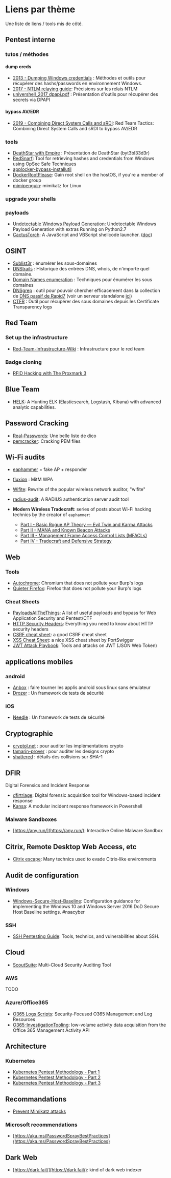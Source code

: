 # Liens par thème

Une liste de liens / tools mis de côté.

## Pentest interne

### tutos / méthodes

#### dump creds

* [2013 - Dumping Windows credentials](https://www.securusglobal.com/community/2013/12/20/dumping-windows-credentials/) : Méthodes et outils pour récupérer des hashs/passwords en environnement Windows.
* [2017 - NTLM relaying guide](https://byt3bl33d3r.github.io/practical-guide-to-ntlm-relaying-in-2017-aka-getting-a-foothold-in-under-5-minutes.html): Précisions sur les relais NTLM
* [univershell_2017_dpapi.pdf](http://www.synacktiv.ninja/ressources/univershell_2017_dpapi.pdf) : Présentation d'outils pour récupérer des secrets via DPAPI

#### bypass AV/EDR

* [2019 - Combining Direct System Calls and sRDI](https://outflank.nl/blog/2019/06/19/red-team-tactics-combining-direct-system-calls-and-srdi-to-bypass-av-edr/): Red Team Tactics: Combining Direct System Calls and sRDI to bypass AV/EDR

### tools

* [DeathStar with Empire](https://byt3bl33d3r.github.io/automating-the-empire-with-the-death-star-getting-domain-admin-with-a-push-of-a-button.html) : Présentation de DeathStar (byt3bl33d3r)
* [RedSnarf](https://github.com/nccgroup/redsnarf): Tool for retrieving hashes and credentials from Windows using OpSec Safe Techniques
* [applocker-bypass-installutil](https://pentestlab.blog/2017/05/08/applocker-bypass-installutil/)
* [DockerRootPlease](https://github.com/chrisfosterelli/dockerrootplease): Gain root shell on the hostOS, if you're a member of docker group
* [mimipenguin](https://github.com/huntergregal/mimipenguin): mimikatz for Linux

### upgrade your shells

### payloads

* [Undetectable Windows Payload Generation](https://github.com/nccgroup/Winpayloads): Undetectable Windows Payload Generation with extras Running on Python2.7
* [CactusTorch](https://github.com/mdsecactivebreach/CACTUSTORCH): A JavaScript and VBScript shellcode launcher. ([doc](https://www.mdsec.co.uk/2017/07/payload-generation-with-cactustorch/))

## OSINT

* [Sublist3r](https://github.com/aboul3la/Sublist3r) : énumérer les sous-domaines
* [DNStrails](https://dnstrails.com/) : Historique des entrées DNS, whois, de n'importe quel domaine.
* [Domain Names enumeration](https://blog.appsecco.com/a-penetration-testers-guide-to-sub-domain-enumeration-7d842d5570f6) : Techniques pour énumérer les sous domaines
* [DNSgrep](https://blog.erbbysam.com/index.php/2019/02/09/dnsgrep/) : outil pour pouvoir chercher efficacement dans la collection de [DNS passif de Rapid7](https://opendata.rapid7.com/sonar.fdns_v2/) (voir un serveur standalone [ici](https://dns.bufferover.run/dns?q=artichaut.com))
* [CTFR](https://github.com/UnaPibaGeek/ctfr) : Outil pour récupérer des sous domaines depuis les Certificate Transparency logs

## Red Team

### Set up the infrastructure

* [Red-Team-Infrastructure-Wiki](https://github.com/bluscreenofjeff/Red-Team-Infrastructure-Wiki) : Infrastructure pour le red team

### Badge cloning

* [RFID Hacking with The Proxmark 3](https://blog.kchung.co/rfid-hacking-with-the-proxmark-3/)

## Blue Team

* [HELK](https://github.com/Cyb3rWard0g/HELK): A Hunting ELK (Elasticsearch, Logstash, Kibana) with advanced analytic capabilities.

## Password Cracking

* [Real-Passwords](https://github.com/berzerk0/Probable-Wordlists/tree/master/Real-Passwords): Une belle liste de dico
* [pemcracker](https://github.com/bwall/pemcracker): Cracking PEM files

## Wi-Fi audits

* [eaphammer](https://github.com/s0lst1c3/eaphammer) = fake AP + responder
* [fluxion](https://github.com/FluxionNetwork/fluxion) : MitM WPA
* [Wifite](https://github.com/derv82/wifite2): Rewrite of the popular wireless network auditor, "wifite"
* [radius-audit](https://github.com/plorinquer/radius-audit): A RADIUS authentication server audit tool

* **Modern Wireless Tradecraft**: series of posts about Wi-Fi hacking technics by the creator of `eaphammer`:
  * [Part I - Basic Rogue AP Theory — Evil Twin and Karma Attacks](https://posts.specterops.io/modern-wireless-attacks-pt-i-basic-rogue-ap-theory-evil-twin-and-karma-attacks-35a8571550ee)
  * [Part II - MANA and Known Beacon Attacks](https://posts.specterops.io/modern-wireless-attacks-pt-ii-mana-and-known-beacon-attacks-97a359d385f9)
  * [Part III - Management Frame Access Control Lists (MFACLs)](https://posts.specterops.io/modern-wireless-tradecraft-pt-iii-management-frame-access-control-lists-mfacls-22ca7f314a38)
  * [Part IV - Tradecraft and Defensive Strategy](https://posts.specterops.io/modern-wireless-tradecraft-pt-iv-tradecraft-and-detection-d1a95da4bb4d)

## Web

### Tools

* [Autochrome](https://www.nccgroup.trust/us/about-us/newsroom-and-events/blog/2017/march/autochrome/): Chromium that does not pollute your Burp's logs
* [Quieter Firefox](https://www.blackhillsinfosec.com/towards-quieter-firefox/): Firefox that does not pollute your Burp's logs

### Cheat Sheets

* [PayloadsAllTheThings](https://github.com/swisskyrepo/PayloadsAllTheThings): A list of useful payloads and bypass for Web Application Security and Pentest/CTF
* [HTTP Security Headers](https://blog.appcanary.com/2017/http-security-headers.html): Everything you need to know about HTTP security headers
* [CSRF cheat sheet](https://trustfoundry.net/cross-site-request-forgery-cheat-sheet/): a good CSRF cheat sheet
* [XSS Cheat Sheet](https://portswigger.net/web-security/cross-site-scripting/cheat-sheet): a nice XSS cheat sheet by PortSwigger
* [JWT Attack Playbook](https://github.com/ticarpi/jwt_tool/wiki#menu): Tools and attacks on JWT (JSON Web Token)

## applications mobiles

### android

* [Anbox](http://www.omgubuntu.co.uk/2017/04/android-apps-linux-desktop-anbox) : faire tourner les applis android sous linux sans émulateur
* [Drozer](https://github.com/mwrlabs/drozer) : Un framework de tests de sécurité

### iOS

* [Needle](https://github.com/mwrlabs/needle) : Un framework de tests de sécurité

## Cryptographie

* [cryptol.net](http://cryptol.net/) : pour auditer les implémentations crypto
* [tamarin-prover](https://tamarin-prover.github.io/) : pour auditer les designs crypto
* [shattered](http://shattered.io/) : détails des collisions sur SHA-1

## DFIR

Digital Forensics and Incident Response

* [dfirtriage](https://github.com/travisfoley/dfirtriage): Digital forensic acquisition tool for Windows-based incident response
* [Kansa](https://github.com/davehull/Kansa): A modular incident response framework in Powershell

### Malware Sandboxes

* [https://any.run/](https://any.run/): Interactive Online Malware Sandbox

## Citrix, Remote Desktop Web Access, etc

* [Citrix escape](https://www.pentestpartners.com/security-blog/breaking-out-of-citrix-and-other-restricted-desktop-environments/): Many technics used to evade Citrix-like environments

## Audit de configuration

### Windows

* [Windows-Secure-Host-Baseline](https://github.com/nsacyber/Windows-Secure-Host-Baseline): Configuration guidance for implementing the Windows 10 and Windows Server 2016 DoD Secure Host Baseline settings. #nsacyber

### SSH

* [SSH Pentesting Guide](https://community.turgensec.com/ssh-hacking-guide/): Tools, technics, and vulnerabilities about SSH.

## Cloud

* [ScoutSuite](https://github.com/nccgroup/ScoutSuite): Multi-Cloud Security Auditing Tool

### AWS

TODO

### Azure/Office365

* [O365 Logs Scripts](https://github.com/renisac/O365-Management-and-Log-Scripts): Security-Focused O365 Management and Log Resources
* [O365-InvestigationTooling](https://github.com/OfficeDev/O365-InvestigationTooling): low-volume activity data acquisition from the Office 365 Management Activity API

## Architecture

### Kubernetes

* [Kubernetes Pentest Methodology - Part 1](https://www.cyberark.com/threat-research-blog/kubernetes-pentest-methodology-part-1/)
* [Kubernetes Pentest Methodology - Part 2](https://www.cyberark.com/threat-research-blog/kubernetes-pentest-methodology-part-2/)
* [Kubernetes Pentest Methodology - Part 3](https://www.cyberark.com/threat-research-blog/kubernetes-pentest-methodology-part-3/)

## Recommandations

* [Prevent Mimikatz attacks](https://medium.com/blue-team/preventing-mimikatz-attacks-ed283e7ebdd5)

### Microsoft recommendations

* [https://aka.ms/PasswordSprayBestPractices](https://aka.ms/PasswordSprayBestPractices)

## Dark Web

* [https://dark.fail/](https://dark.fail/): kind of dark web indexer
